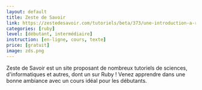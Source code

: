 ```yaml
---
layout: default
title: Zeste de Savoir
link: https://zestedesavoir.com/tutoriels/beta/373/une-introduction-a-ruby/
categories: [ruby]
level: [débutant, intermédiaire]
instruction: [en-ligne, cours, texte]
price: [gratuit]
image: zds.png
---
```


Zeste de Savoir est un site proposant de nombreux tutoriels de sciences, d'informatiques et autres, dont un sur Ruby ! Venez apprendre dans une bonne ambiance avec un cours idéal pour les débutants.
